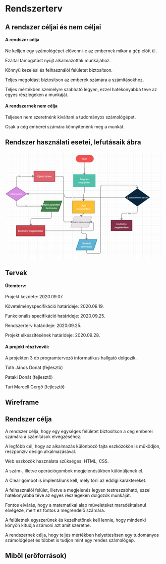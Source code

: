 Rendszerterv
============
## A rendszer céljai és nem céljai

#### A rendszer célja
Ne kelljen egy számológépet elővenni-e az embernek mikor a gép előtt ül.

Ezáltal támogatást nyújt alkalmazottak munkájához.

Könnyü kezelési és felhasználói felületet biztosítson.

Teljes megoldást biztosítson az emberek számára a számításokhoz.

Teljes mértékben személyre szabható legyen, ezzel hatékonyabbá téve az egyes részlegeken a munkáját.

#### A rendszernek nem célja
Teljesen nem szeretnénk kíváltani a tudományos számológépet.

Csak a cég emberei számára könnyítenénk meg a munkát.

## Rendszer használati esetei, lefutásaik ábra
![A diagram.](./images/Ábra.PNG)

## Tervek

#### Ütemterv:
Projekt kezdete: 2020.09.07.

Követelményspecifikáció határideje: 2020.09.19.

Funkcionális specifikáció határideje: 2020.09.25.

Rendszerterv határideje: 2020.09.25.

Projekt elkészítésének határideje: 2020.09.28.

#### A projekt résztvevői:
A projekten 3 db programtervező informatikus hallgató dolgozik.

Tóth János Donát (fejlesztő)

Pataki Donát (fejlesztő)

Turi Marcell Gergő (fejlesztő)

## Wireframe



## Rendszer célja

A rendszer célja, hogy egy egységes felületet biztosítson a cég emberei számára a számítások elvégzéséhez.

A legfőbb cél, hogy az alkalmazás különböző fajta eszközökön is működjön, reszponzív design alkalmazásával.

Web eszközök használata szükséges: HTML, CSS.

A szám-, illetve operációgombok megjelenésükben különüljenek el.

A  Clear gombot is implentálunk kell, mely törli az eddigi karaktereket. 

A felhasználói felület, illetve a megjelenés legyen testreszabható, ezzel hatékonyabbá téve az egyes részlegeken dolgozók munkáját.
 
Fontos elvárás, hogy a matematikai alap müveleteket maradéktalanul elvégeze, mert ez  fontos a megrendelő számára.

A felületnek egyszerünek és kezelhetőnek kell lennie, hogy mindenki könyön kitudja számoni azt amit szeretne. 

A rendszernek célja, hogy teljes mértékben helyettesítsen egy tudományos számológépet és többet is tudjon mint egy rendes számológép. 

## Miből (erőforrások)
